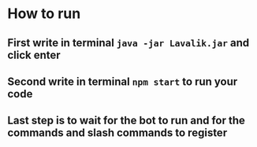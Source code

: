 # How to run

## First write in terminal `java -jar Lavalik.jar` and click enter
## Second write in terminal `npm start` to run your code
## Last step is to wait for the bot to run and for the commands and slash commands to register